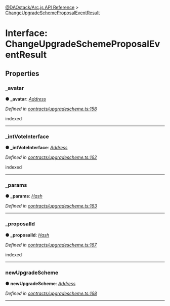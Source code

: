 [@DAOstack/Arc.js API Reference](../README.md) > [ChangeUpgradeSchemeProposalEventResult](../interfaces/changeupgradeschemeproposaleventresult.md)



# Interface: ChangeUpgradeSchemeProposalEventResult


## Properties
<a id="_avatar"></a>

###  _avatar

**●  _avatar**:  *[Address](../#address)* 

*Defined in [contracts/upgradescheme.ts:158](https://github.com/daostack/arc.js/blob/6909d59/lib/contracts/upgradescheme.ts#L158)*



indexed




___

<a id="_intvoteinterface"></a>

###  _intVoteInterface

**●  _intVoteInterface**:  *[Address](../#address)* 

*Defined in [contracts/upgradescheme.ts:162](https://github.com/daostack/arc.js/blob/6909d59/lib/contracts/upgradescheme.ts#L162)*



indexed




___

<a id="_params"></a>

###  _params

**●  _params**:  *[Hash](../#hash)* 

*Defined in [contracts/upgradescheme.ts:163](https://github.com/daostack/arc.js/blob/6909d59/lib/contracts/upgradescheme.ts#L163)*





___

<a id="_proposalid"></a>

###  _proposalId

**●  _proposalId**:  *[Hash](../#hash)* 

*Defined in [contracts/upgradescheme.ts:167](https://github.com/daostack/arc.js/blob/6909d59/lib/contracts/upgradescheme.ts#L167)*



indexed




___

<a id="newupgradescheme"></a>

###  newUpgradeScheme

**●  newUpgradeScheme**:  *[Address](../#address)* 

*Defined in [contracts/upgradescheme.ts:168](https://github.com/daostack/arc.js/blob/6909d59/lib/contracts/upgradescheme.ts#L168)*





___


